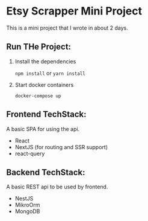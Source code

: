 # Etsy Scrapper Mini Project

This is a mini project that I wrote in about 2 days.

## Run THe Project:

1. Install the dependencies

    `npm install` or `yarn install`


2. Start docker containers

    `docker-compose up`

## Frontend TechStack:

A basic SPA for using the api.

- React
- NextJS (for routing and SSR support)
- react-query

## Backend TechStack:

A basic REST api to be used by frontend.

- NestJS
- MikroOrm
- MongoDB
